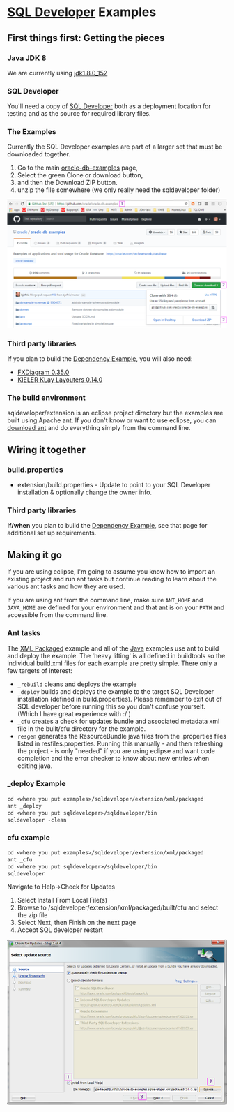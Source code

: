 # [SQL Developer](http://www.oracle.com/technetwork/developer-tools/sql-developer/) Examples

## First things first: Getting the pieces

### Java JDK 8
We are currently using [jdk1.8.0_152](http://www.oracle.com/technetwork/java/javase/downloads/java-archive-javase8-2177648.html)

### SQL Developer
You'll need a copy of [SQL Developer](http://www.oracle.com/technetwork/developer-tools/sql-developer/) both as a deployment location for testing and as the source for required library files.

### The Examples
Currently the SQL Developer examples are part of a larger set that must be downloaded together. 

1. Go to the main [oracle-db-examples](../../../oracle-db-examples) page, 
2. Select the green Clone or download button, 
3. and then the Download ZIP button.
4. unzip the file somewhere (we only really need the sqldeveloper folder)

![get examples image](images/get-examples.png)

### Third party libraries
**If** you plan to build the [Dependency Example](java/DependencyExample), you will also need:
* [FXDiagram 0.35.0](http://dl.bintray.com/jankoehnlein/FXDiagram/standalone/fxdiagram-jars-0.35.0.zip "fxdiagram-jars-0.35.0.zip")  
* [KIELER KLay Layouters 0.14.0](http://rtsys.informatik.uni-kiel.de/~kieler/files/release_pragmatics_2015-02/klay/klay_2015-02.jar "klay_2015-02.jar")

### The build environment
sqldeveloper/extension is an eclipse project directory but the examples are built using Apache ant. If you don't know or want to use eclipse, you can [download ant](https://ant.apache.org/bindownload.cgi) and do everything simply from the command line.

 
## Wiring it together
### build.properties
* extension/build.properties - Update to point to your SQL Developer installation & optionally change the owner info.

### Third party libraries
**If/when** you plan to build the [Dependency Example](java/DependencyExample), see that page for additional set up requirements.

## Making it go
If you are using eclipse, I'm going to assume you know how to import an existing project and run ant tasks but continue reading to learn about the various ant tasks and how they are used.

If you are using ant from the command line, make sure `ANT_HOME` and `JAVA_HOME` are defined for your environment and that ant is on your `PATH` and accessible from the command line.

### Ant tasks
The [XML Packaged](xml/packaged) example and all of the [Java](java) examples use ant to build and deploy the example. The 'heavy lifting' is all defined in buildtools so the individual build.xml files for each example are pretty simple. There only a few targets of interest:
* `_rebuild` cleans and deploys the example
* `_deploy` builds and deploys the example to the target SQL Developer installation (defined in build.properties). Please remember to exit out of SQL developer before running this so you don't confuse yourself. (Which I have great experience with :/ )
* `_cfu` creates a check for updates bundle and associated metadata xml file in the built/cfu directory for the example. 
* `resgen` generates the ResourceBundle java files from the .properties files listed in resfiles.properties. Running this manually - and then refreshing the project - is only "needed" if you are using eclipse and want code completion and the error checker to know about new entries when editing java.

### _deploy Example
```
cd <where you put examples>/sqldeveloper/extension/xml/packaged
ant _deploy
cd <where you put sqldeveloper>/sqldeveloper/bin
sqldeveloper -clean
```

### cfu example
```
cd <where you put examples>/sqldeveloper/extension/xml/packaged
ant _cfu
cd <where you put sqldeveloper>/sqldeveloper/bin
sqldeveloper
```
Navigate to Help->Check for Updates
1. Select Install From Local File(s)
2. Browse to <where you put examples>/sqldeveloper/extension/xml/packaged/built/cfu and select the zip file
3. Select Next, then Finish on the next page
4. Accept SQL developer restart

![cfu-install-local image 1](images/cfu-install-local-1.png)




